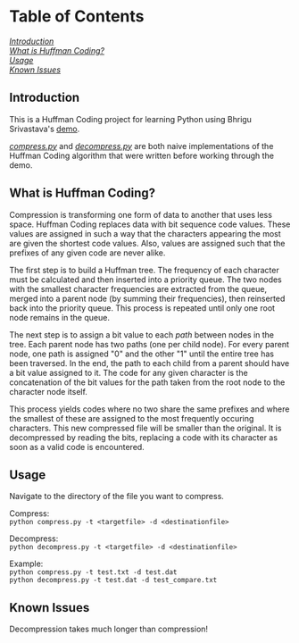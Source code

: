 # Table of Contents

[*Introduction*](#introduction)  
[*What is Huffman Coding?*](#what-is-huffman-coding?)  
[*Usage*](#usage)  
[*Known Issues*](#known-issues)

## Introduction

This is a Huffman Coding project for learning Python using Bhrigu Srivastava's [demo](https://github.com/bhrigu123/huffman-coding). 

[*compress.py*](https://github.com/ConnerHolden/huffman-coding/blob/master/compress.py) and [*decompress.py*](https://github.com/ConnerHolden/huffman-coding/blob/master/decompress.py) are both naive implementations of the Huffman Coding algorithm that were written before working through the demo.

## What is Huffman Coding?

Compression is transforming one form of data to another that uses less space. Huffman Coding replaces data with bit sequence code values. These values are assigned in such a way that the characters appearing the most are given the shortest code values. Also, values are assigned such that the prefixes of any given code are never alike.

The first step is to build a Huffman tree. The frequency of each character must be calculated and then inserted into a priority queue. The two nodes with the smallest character frequencies are extracted from the queue, merged into a parent node (by summing their frequencies), then reinserted back into the priority queue. This process is repeated until only one root node remains in the queue.

The next step is to assign a bit value to each *path* between nodes in the tree. Each parent node has two paths (one per child node). For every parent node, one path is assigned "0" and the other "1" until the entire tree has been traversed. In the end, the path to each child from a parent should have a bit value assigned to it. The code for any given character is the concatenation of the bit values for the path taken from the root node to the character node itself.

This process yields codes where no two share the same prefixes and where the smallest of these are assigned to the most frequently occuring characters. This new compressed file will be smaller than the original. It is decompressed by reading the bits, replacing a code with its character as soon as a valid code is encountered.

## Usage
Navigate to the directory of the file you want to compress.

Compress:    
`python compress.py -t <targetfile> -d <destinationfile>`

Decompress:    
`python decompress.py -t <targetfile> -d <destinationfile>`

Example:  
`python compress.py -t test.txt -d test.dat`   
`python decompress.py -t test.dat -d test_compare.txt`

## Known Issues
Decompression takes much longer than compression!